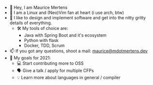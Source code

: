 - 👋 Hey, I am Maurice Mertens
- 🐧 I am a Linux and (Neo)Vim fan at heart (i use arch, btw)
- 📔 I like to design and implement software and get into the nitty gritty details of everything.
  - 🛠 My tools of choice are:
    - Java with Spring Boot and it's ecosystem
    - Python with flask
    - Docker, TDD, Scrum
- 📫 If you got any questions, shoot a mail: maurice@mdotmertens.dev
- 🏅 My goals for 2021:
  - 💻 Start contributing more to OSS
  - 🗣 Give a talk / apply for multiple CFPs 
  - 💡 Learn more about languages in general / compiler
<!---
MdotMertens/MdotMertens is a ✨ special ✨ repository because its `README.md` (this file) appears on your GitHub profile.
You can click the Preview link to take a look at your changes.
--->
